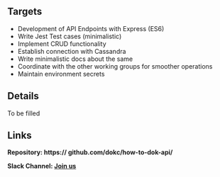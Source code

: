 ## Targets

- Development of API Endpoints with Express (ES6)
- Write Jest Test cases (minimalistic)
- Implement CRUD functionality
- Establish connection with Cassandra
- Write minimalistic docs about the same
- Coordinate with the other working groups for smoother operations
- Maintain environment secrets

## Details

To be filled

## Links

**Repository: https:// github.com/dokc/how-to-dok-api/**

**Slack Channel: [Join us](https://dokcommunity.slack.com/archives/C036HC59Z2T)**
